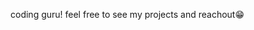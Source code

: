 coding guru! feel free to see my projects and reachout😁


<!---
dave4pf/dave4pf is a ✨ special ✨ repository because its `README.md` (this file) appears on your GitHub profile.
You can click the Preview link to take a look at your changes.
--->
